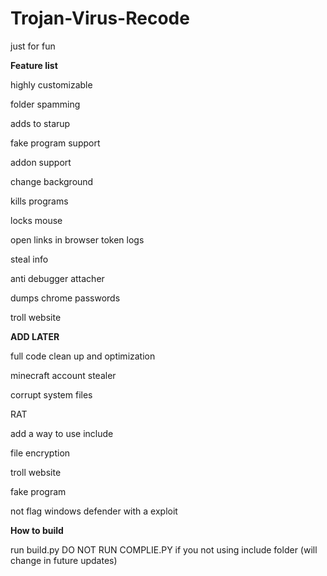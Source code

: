 # Trojan-Virus-Recode

just for fun 

**Feature list**

highly customizable

folder spamming

adds to starup

fake program support

addon support

change background

kills programs

locks mouse

open links in browser
token logs

steal info

anti debugger attacher

dumps chrome passwords

troll website



**ADD LATER**

full code clean up and optimization 

minecraft account stealer

corrupt system files

RAT

add a way to use include

file encryption

troll website

fake program

not flag windows defender with a exploit






**How to build**

run build.py DO NOT RUN COMPLIE.PY if you not using include folder (will change in future updates)

